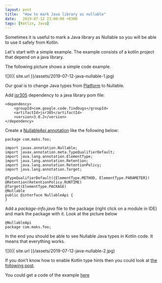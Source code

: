 ```yaml
---
layout: post
title:  "How to mark Java library as nullable"
date:   2019-07-12 23:00:00 +0300
tags: [Kotlin, Java]
---
```


Sometimes it is useful to mark a Java library as Nullable so you will be able to use it safely from Kotlin.

Let's start with a simple example. The example consists of a kotlin project that depend on a java library.

The following picture shows a simple code example.

![]({{ site.url }}/assets/2019-07-12-java-nullable-1.jpg)

Our goal is to change Java types from [Platform](https://kotlinlang.org/docs/reference/java-interop.html) to Nullable.

Add [jsr305](https://mvnrepository.com/artifact/com.google.code.findbugs/jsr305) dependency to a java library pom file:
```
<dependency>
    <groupId>com.google.code.findbugs</groupId>
    <artifactId>jsr305</artifactId>
    <version>3.0.2</version>
</dependency>
```

Create a [NullableApi annotation](https://dzone.com/articles/null-safety-calling-java-from-kotlin) like the following below:
```
package com.maks.foo;

import javax.annotation.Nullable;
import javax.annotation.meta.TypeQualifierDefault;
import java.lang.annotation.ElementType;
import java.lang.annotation.Retention;
import java.lang.annotation.RetentionPolicy;
import java.lang.annotation.Target;

@TypeQualifierDefault({ElementType.METHOD, ElementType.PARAMETER})
@Retention(RetentionPolicy.RUNTIME)
@Target(ElementType.PACKAGE)
@Nullable
public @interface NullableApi {
}
```

Add a *package-info.java* file to the package (right click on a module in IDE) and mark the package with it. Look at the picture below

```
@NullableApi
package com.maks.foo;
```

In the end you should be able to see Nullable Java types in Kotlin code. It means that everything works.

![]({{ site.url }}/assets/2019-07-12-java-nullable-2.jpg)

If you don't know how to enable Kotlin type hints then you could look at [the following post](https://vmaks.github.io/other/2019/06/23/kotlin-type-hints-in-IDEA.html).

You could get a code of the example [here](https://github.com/vmaks/java-library-nullable)
